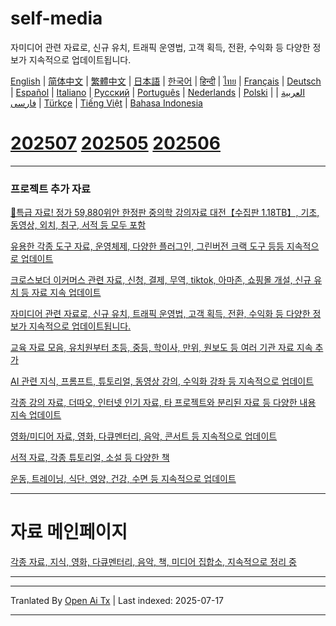 # self-media
자미디어 관련 자료로, 신규 유치, 트래픽 운영법, 고객 획득, 전환, 수익화 등 다양한 정보가 지속적으로 업데이트됩니다.

[English](https://openaitx.github.io/view.html?user=mswnlz&project=self-media&lang=en) | [简体中文](https://openaitx.github.io/view.html?user=mswnlz&project=self-media&lang=zh-CN) | [繁體中文](https://openaitx.github.io/view.html?user=mswnlz&project=self-media&lang=zh-TW) | [日本語](https://openaitx.github.io/view.html?user=mswnlz&project=self-media&lang=ja) | [한국어](https://openaitx.github.io/view.html?user=mswnlz&project=self-media&lang=ko) | [हिन्दी](https://openaitx.github.io/view.html?user=mswnlz&project=self-media&lang=hi) | [ไทย](https://openaitx.github.io/view.html?user=mswnlz&project=self-media&lang=th) | [Français](https://openaitx.github.io/view.html?user=mswnlz&project=self-media&lang=fr) | [Deutsch](https://openaitx.github.io/view.html?user=mswnlz&project=self-media&lang=de) | [Español](https://openaitx.github.io/view.html?user=mswnlz&project=self-media&lang=es) | [Italiano](https://openaitx.github.io/view.html?user=mswnlz&project=self-media&lang=it) | [Русский](https://openaitx.github.io/view.html?user=mswnlz&project=self-media&lang=ru) | [Português](https://openaitx.github.io/view.html?user=mswnlz&project=self-media&lang=pt) | [Nederlands](https://openaitx.github.io/view.html?user=mswnlz&project=self-media&lang=nl) | [Polski](https://openaitx.github.io/view.html?user=mswnlz&project=self-media&lang=pl) | [العربية](https://openaitx.github.io/view.html?user=mswnlz&project=self-media&lang=ar) | [فارسی](https://openaitx.github.io/view.html?user=mswnlz&project=self-media&lang=fa) | [Türkçe](https://openaitx.github.io/view.html?user=mswnlz&project=self-media&lang=tr) | [Tiếng Việt](https://openaitx.github.io/view.html?user=mswnlz&project=self-media&lang=vi) | [Bahasa Indonesia](https://openaitx.github.io/view.html?user=mswnlz&project=self-media&lang=id)



# [202507](https://raw.githubusercontent.com/mswnlz/self-media/main/202507.md) [202505](https://raw.githubusercontent.com/mswnlz/self-media/main/202505.md) [202506](https://raw.githubusercontent.com/mswnlz/self-media/main/202506.md)

---------------
### 프로젝트 추가 자료

[🎁특급 자료! 정가 59,880위안 한정판 중의학 강의자료 대전【수집판 1.18TB】, 기초, 동영상, 외치, 침구, 서적 등 모두 포함](https://github.com/mswnlz/chinese-traditional)

[유용한 각종 도구 자료, 운영체제, 다양한 플러그인, 그린버전 크랙 도구 등등 지속적으로 업데이트](https://github.com/mswnlz/tools)


[크로스보더 이커머스 관련 자료, 신청, 결제, 무역, tiktok, 아마존, 쇼핑몰 개설, 신규 유치 등 자료 지속 업데이트](https://github.com/mswnlz/cross-border)

[자미디어 관련 자료로, 신규 유치, 트래픽 운영법, 고객 획득, 전환, 수익화 등 다양한 정보가 지속적으로 업데이트됩니다.](https://github.com/mswnlz/self-media)

[ 교육 자료 모음, 유치원부터 초등, 중등, 학이사, 만위, 원보도 등 여러 기관 자료 지속 추가](https://github.com/mswnlz/edu-knowlege)

[AI 관련 지식, 프롬프트, 튜토리얼, 동영상 강의, 수익화 강좌 등 지속적으로 업데이트](https://github.com/mswnlz/AIknowledge)

[각종 강의 자료, 더따오, 인터넷 인기 자료, 타 프로젝트와 분리된 자료 등 다양한 내용 지속 업데이트](https://github.com/mswnlz/curriculum)

[영화/미디어 자료, 영화, 다큐멘터리, 음악, 콘서트 등 지속적으로 업데이트](https://github.com/mswnlz/movies)

[서적 자료, 각종 튜토리얼, 소설 등 다양한 책](https://github.com/mswnlz/book)


[운동, 트레이닝, 식단, 영양, 건강, 수면 등 지속적으로 업데이트](https://github.com/mswnlz/healthy)


---------------

# 자료 메인페이지
[각종 자료, 지식, 영화, 다큐멘터리, 음악, 책, 미디어 집합소, 지속적으로 정리 중](https://github.com/mswnlz)

---------------


---

Tranlated By [Open Ai Tx](https://github.com/OpenAiTx/OpenAiTx) | Last indexed: 2025-07-17

---